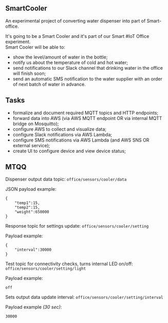 SmartCooler
-----------

An experimental project of converting water dispenser into part of Smart-office.

It's going to be a Smart Cooler and it's part of our Smart #IoT Office experiment.  
Smart Cooler will be able to:  
- show the level/amount of water in the bottle;
- notify us about the temperature of cold and hot water;
- send notifications to our Slack channel that drinking water in the office will finish soon;
- send an automatic SMS notification to the water supplier with an order of next batch of water in advance.


Tasks
-----
- formalize and document required MQTT topics and HTTP endpoints;
- forward data into AWS (via AWS MQTT endpoint OR via internal MQTT bridge on Mosquitto);
- configure AWS to collect and visualize data;
- configure Slack notifications via AWS Lambda;
- configure SMS notifications via AWS Lambda (and AWS SNS OR external service);
- create UI to configure device and view device status;


MTQQ
----

Dispenser output data topic:
`office/sensors/cooler/data`

JSON payload example:
```
{  
	"temp1":15,
	"temp2":15,
	"weight":650000
}
```


Response topic for settings update:
`office/sensors/cooler/setting`

Payload example:
```
{
	"interval":30000
}
```


Test topic for connectivity checks, turns internal LED on/off:
`office/sensors/cooler/setting/light`

Payload example:
```
off
```


Sets output data update interval:
`office/sensors/cooler/setting/interval`

Payload example _(30 sec)_:
```
30000
```